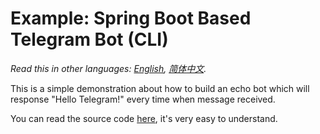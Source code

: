 # Example: Spring Boot Based Telegram Bot (CLI)

*Read this in other languages: [English](README.md), [简体中文](README.zh-cn.md).*

This is a simple demonstration about how to build an echo bot which will response "Hello Telegram!" every time when message received.

You can read the source code [here](src/main/java/io/sgr/telegram/bot/examples/spring/cli/HelloTelegramBot.java), it's very easy to understand.
